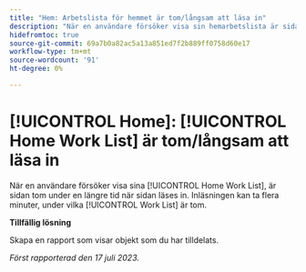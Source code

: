 ```yaml
---
title: "Hem: Arbetslista för hemmet är tom/långsam att läsa in"
description: "När en användare försöker visa sin hemarbetslista är sidan tom under en längre tid när sidan läses in. Inläsningen kan ta flera minuter, då arbetslistan är tom."
hidefromtoc: true
source-git-commit: 69a7b0a82ac5a13a851ed7f2b889ff0758d60e17
workflow-type: tm+mt
source-wordcount: '91'
ht-degree: 0%

---
```



# [!UICONTROL Home]: [!UICONTROL Home Work List] är tom/långsam att läsa in

När en användare försöker visa sina [!UICONTROL Home Work List], är sidan tom under en längre tid när sidan läses in. Inläsningen kan ta flera minuter, under vilka [!UICONTROL Work List] är tom.

**Tillfällig lösning**

Skapa en rapport som visar objekt som du har tilldelats.

_Först rapporterad den 17 juli 2023._

